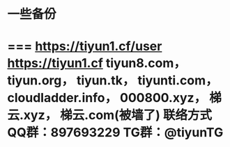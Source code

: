 # 一些备份

===
https://tiyun1.cf/user
https://tiyun1.cf
tiyun8.com， tiyun.org， tiyun.tk， tiyunti.com， cloudladder.info， 000800.xyz， 梯云.xyz， 梯云.com(被墙了) 
联络方式
QQ群：897693229 
TG群：@tiyunTG
===
